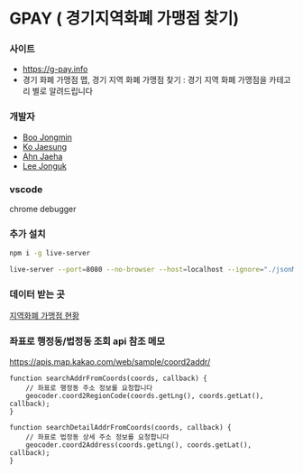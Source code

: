 # GPAY ( 경기지역화폐 가맹점 찾기)

### 사이트 
- https://g-pay.info 
- 경기 화폐 가맹점 맵, 경기 지역 화폐 가맹점 찾기 : 경기 지역 화폐 가맹점을 카테고리 별로 알려드립니다

### 개발자
- [Boo Jongmin](https://github.com/boojongmin)
- [Ko Jaesung](https://github.com/kjs850)
- [Ahn Jaeha](https://github.com/eu81273)
- [Lee Jonguk](https://github.com/jonguk0114)

### vscode

chrome debugger

### 추가 설치

```bash
npm i -g live-server

live-server --port=8080 --no-browser --host=localhost --ignore="./jsonMaker/**"
```

### 데이터 받는 곳

[지역화폐 가맹점 현황](https://data.gg.go.kr/portal/data/service/selectServicePage.do?infId=3NPA52LBMO36CQEQ1GMY28894927&infSeq=1)

### 좌표로 행정동/법정동 조회 api 참조 메모

https://apis.map.kakao.com/web/sample/coord2addr/

```
function searchAddrFromCoords(coords, callback) {
    // 좌표로 행정동 주소 정보를 요청합니다
    geocoder.coord2RegionCode(coords.getLng(), coords.getLat(), callback);
}

function searchDetailAddrFromCoords(coords, callback) {
    // 좌표로 법정동 상세 주소 정보를 요청합니다
    geocoder.coord2Address(coords.getLng(), coords.getLat(), callback);
}
```

